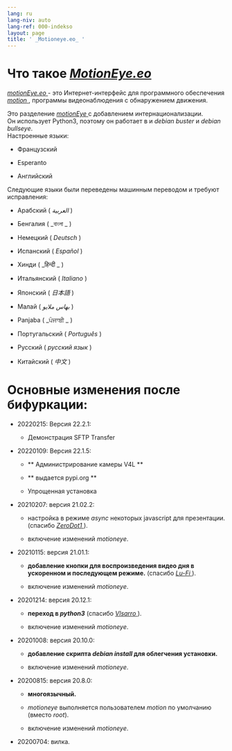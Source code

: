 ```yaml
---
lang: ru
lang-niv: auto
lang-ref: 000-indekso
layout: page
title: ' _Motioneye.eo_ '
---
```

# Что такое [ _MotionEye.eo_ ](https://github.com/jmichault/motioneye.eo) 

[ _motionEye.eo_ ](https://github.com/jmichault/motioneye.eo) - это Интернет-интерфейс для программного обеспечения [ _motion_ ](https://motion-project.github.io/), программы видеонаблюдения с обнаружением движения.

Это разделение [ _motionEye_ ](https://github.com/ccrisan/motioneye) с добавлением интернационализации.  
Он использует Python3, поэтому он работает в и _debian buster_ и _debian bullseye_.  
Настроенные языки:   

* Французский  


* Esperanto  


* Английский  



Следующие языки были переведены машинным переводом и требуют исправления:

* Арабский ( _العربية_ )


* Бенгалия ( _বাংলা _ )
  

  

* Немецкий ( _Deutsch_ )


* Испанский ( _Español_ )


* Хинди ( _हिन्दी _ )
  

  

* Итальянский ( _Italiano_ )


* Японский ( _日本語_ )


* Малай ( _بهاس ملايو_ )


* Panjaba ( _ਪੰਜਾਬੀ _ )
  

  

* Португальский ( _Português_ )


* Русский ( _русский язык_ )


* Китайский ( _中文_ )




# Основные изменения после бифуркации:

* 20220215: Версия 22.2.1:  


  * Демонстрация SFTP Transfer 


* 20220109: Версия 22.1.5:  


  * ** Администрирование камеры V4L **  


  * ** выдается pypi.org **  


  * Упрощенная установка  


* 20210207: версия 21.02.2:


  * настройка в режиме _async_ некоторых javascript для презентации. (спасибо [ _ZeroDot1_ ]( https://github.com/ZeroDot1 ) ).


  * включение изменений _motioneye_.


* 20210115: версия 21.01.1:


  * **добавление кнопки для воспроизведения видео дня в ускоренном и последующем режиме.** (спасибо [ _Lu-Fi_ ](https://github.com/Lu-Fi) ).


  * включение изменений _motioneye_.


* 20201214: версия 20.12.1:


  * **переход в _python3_** (спасибо [ _Vlsarro_ ](https://github.com/Vlsarro) ).


  * включение изменений _motioneye_.


* 20201008: версия 20.10.0:


  * **добавление скрипта _debian install_ для облегчения установки.**


  * включение изменений _motioneye_.


* 20200815: версия 20.8.0:


  * **многоязычный.**


  * _motioneye_ выполняется пользователем _motion_ по умолчанию (вместо _root_).


  * включение изменений _motioneye_.


* 20200704: вилка.



